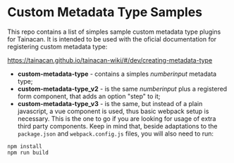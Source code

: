 # Custom Metadata Type Samples

This repo contains a list of simples sample custom metadata type plugins for Tainacan. It is intended to be used with the oficial documentation for registering custom metadata type:

https://tainacan.github.io/tainacan-wiki/#/dev/creating-metadata-type

- **custom-metadata-type** - contains a simples *numberinput* metadata type;
- **custom-metadata-type_v2** - is the same *numberinput* plus a registered form component, that adds an option "step" to it;
- **custom-metadata-type_v3** - is the same, but instead of a plain javascript, a vue component is used, thus basic webpack setup is necessary. This is the one to go if you are looking for usage of extra third party components. Keep in mind that, beside adaptations to the `package.json` and `webpack.config.js` files, you will also need to run:

```
npm install
npm run build
```

